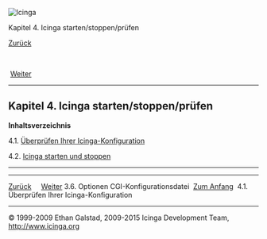 ![Icinga](../images/logofullsize.png "Icinga")

Kapitel 4. Icinga starten/stoppen/prüfen

[Zurück](configcgi.md) 

 

 [Weiter](verifyconfig.md)

* * * * *

Kapitel 4. Icinga starten/stoppen/prüfen
----------------------------------------

**Inhaltsverzeichnis**

4.1. [Überprüfen Ihrer Icinga-Konfiguration](verifyconfig.md)

4.2. [Icinga starten und stoppen](startstop.md)

* * * * *

  ---------------------------------------- -------------------------- ---------------------------------------------
  [Zurück](configcgi.md)                                             [Weiter](verifyconfig.md)
  3.6. Optionen CGI-Konfigurationsdatei    [Zum Anfang](index.md)    4.1. Überprüfen Ihrer Icinga-Konfiguration
  ---------------------------------------- -------------------------- ---------------------------------------------

© 1999-2009 Ethan Galstad, 2009-2015 Icinga Development Team,
http://www.icinga.org
